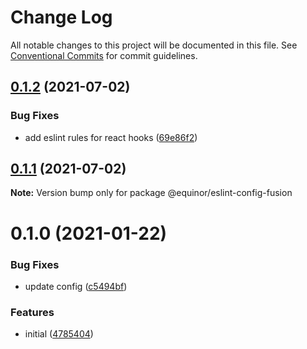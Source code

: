 # Change Log

All notable changes to this project will be documented in this file.
See [Conventional Commits](https://conventionalcommits.org) for commit guidelines.

## [0.1.2](https://github.com/equinor/fusion-core/compare/@equinor/eslint-config-fusion@0.1.1...@equinor/eslint-config-fusion@0.1.2) (2021-07-02)


### Bug Fixes

* add eslint rules for react hooks ([69e86f2](https://github.com/equinor/fusion-core/commit/69e86f2bf70b5e8d1c1c7f337e8ab53693fabb7c))





## [0.1.1](https://github.com/equinor/fusion-core/compare/@equinor/eslint-config-fusion@0.1.0...@equinor/eslint-config-fusion@0.1.1) (2021-07-02)

**Note:** Version bump only for package @equinor/eslint-config-fusion





# 0.1.0 (2021-01-22)


### Bug Fixes

* update config ([c5494bf](https://github.com/equinor/fusion-core/commit/c5494bf7751c143bbedda8c5166693e96ada3027))


### Features

* initial ([4785404](https://github.com/equinor/fusion-core/commit/47854046f9025389399f1761962d32a2c00dd35b))
